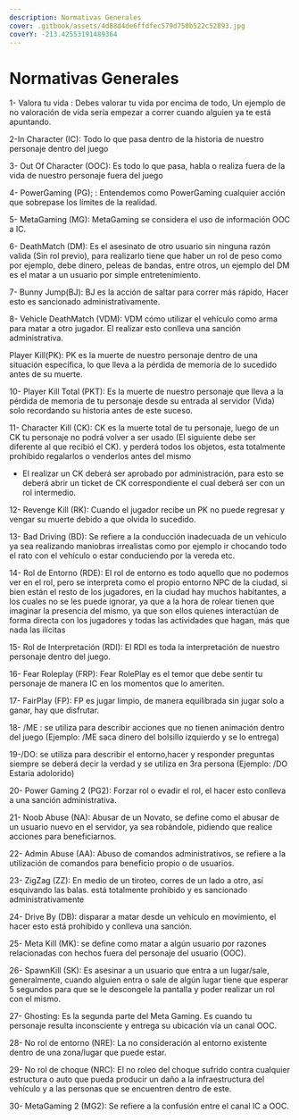 ```yaml
---
description: Normativas Generales
cover: .gitbook/assets/4d88d4de6ffdfec579d750b522c52893.jpg
coverY: -213.42553191489364
---
```


# Normativas Generales

1- Valora tu vida : Debes valorar tu vida por encima de todo, Un ejemplo de no valoración de vida sería empezar a correr cuando alguien ya te está apuntando.

2-In Character (IC): Todo lo que pasa dentro de la historia de nuestro personaje dentro del juego

3- Out Of Character (OOC): Es todo lo que pasa, habla o realiza fuera de la vida de nuestro personaje fuera del juego&#x20;

4- PowerGaming (PG); : Entendemos como PowerGaming cualquier acción que sobrepase los límites de la realidad.

5- MetaGaming (MG): MetaGaming se considera el uso de información OOC a IC.&#x20;

6- DeathMatch (DM): Es el asesinato de otro usuario sin ninguna razón valida (Sin rol previo), para realizarlo tiene que haber un rol de peso como por ejemplo, debe dinero, peleas de bandas, entre otros, un ejemplo del DM es el matar a un usuario por simple entretenimiento.

7- Bunny Jump(BJ): BJ es la acción de saltar para correr más rápido, Hacer esto es sancionado administrativamente.&#x20;

8- Vehicle DeathMatch (VDM):  VDM cómo utilizar el vehículo como arma para matar a otro jugador. El realizar esto conlleva una sanción administrativa.&#x20;

Player Kill(PK): PK es la muerte de nuestro personaje dentro de una situación específica, lo que lleva a la pérdida de memoria de lo sucedido antes de su muerte.&#x20;

10- Player Kill Total (PKT): Es la muerte de nuestro personaje que lleva a la pérdida de memoria de tu personaje desde su entrada al servidor (Vida) solo recordando su historia antes de este suceso.&#x20;

11- Character Kill (CK): CK es la muerte total de tu personaje, luego de un CK tu personaje no podrá volver a ser usado (El siguiente debe ser diferente al que recibió el CK). y perderá todos los objetos, esta totalmente prohibido regalarlos o venderlos antes del mismo

* El realizar un CK deberá ser aprobado por administración, para esto se deberá abrir un ticket de CK correspondiente el cual deberá ser con un rol intermedio.

12- Revenge Kill (RK): Cuando el jugador recibe un PK no puede regresar y vengar su muerte debido a que olvida lo sucedido.&#x20;

13- Bad Driving (BD): Se refiere a la conducción inadecuada de un vehículo ya sea realizando maniobras irrealistas como por ejemplo ir chocando todo el rato con el vehículo o estar conduciendo por la vereda etc.

14- Rol de Entorno (RDE): El rol de entorno es todo aquello que no podemos ver en el rol, pero se interpreta como el propio entorno NPC de la ciudad, si bien están el resto de los jugadores, en la ciudad hay muchos habitantes, a los cuales no se les puede ignorar, ya que a la hora de rolear tienen que imaginar la presencia del mismo, ya que son ellos quienes interactúan de forma directa con los jugadores y todas las actividades que hagan, más que nada las ilícitas

15- Rol de Interpretación (RDI): El RDI es toda la interpretación de nuestro personaje dentro del juego.&#x20;

16- Fear Roleplay (FRP): Fear RolePlay es el temor que debe sentir tu personaje de manera IC en los momentos que lo ameriten.&#x20;

17- FairPlay (FP): FP es jugar limpio, de manera equilibrada sin jugar solo a ganar, hay que disfrutar.

18- /ME : se utiliza para describir acciones que no tienen animación dentro del juego (Ejemplo: /ME saca dinero del bolsillo izquierdo y se lo entrega)

19-/DO: se utiliza para describir el entorno,hacer y responder preguntas siempre se deberá decir la verdad y se utiliza en 3ra persona (Ejemplo: /DO Estaria adolorido)

20- Power Gaming 2 (PG2):  Forzar rol o evadir el rol, el hacer esto conlleva a una sanción administrativa.&#x20;

21- Noob Abuse (NA): Abusar de un Novato, se define como el abusar de un usuario nuevo en el servidor, ya sea robándole, pidiendo que realice acciones para beneficiarnos.

22- Admin Abuse (AA): Abuso de comandos administrativos, se refiere a la utilización de comandos para beneficio propio o de usuarios.&#x20;

23- ZigZag (ZZ): En medio de un tiroteo, corres de un lado a otro, así esquivando las balas. está totalmente prohibido y es sancionado administrativamente&#x20;

24- Drive By (DB): disparar a matar desde un vehículo en movimiento, el hacer esto está prohibido y conlleva una sanción.&#x20;

25- Meta Kill (MK): se define como matar a algún usuario por razones relacionadas con hechos fuera del personaje del usuario (OOC).

26- SpawnKill (SK): Es asesinar a un usuario que entra a un lugar/sale, generalmente, cuando alguien entra o sale de algún lugar tiene que esperar 5 segundos para que se le descongele la pantalla y poder realizar un rol con el mismo.&#x20;

27- Ghosting: Es la segunda parte del Meta Gaming. Es cuando tu personaje resulta inconsciente y entrega su ubicación vía un canal OOC.&#x20;

28- No rol de entorno (NRE): La no consideración al entorno existente dentro de una zona/lugar que puede estar.&#x20;

29- No rol de choque (NRC): El no roleo del choque sufrido contra cualquier estructura o auto que pueda producir un daño a la infraestructura del vehículo y a las personas que se encuentren dentro de este.

30- MetaGaming 2 (MG2): Se refiere a la confusión entre el canal IC a OOC.
